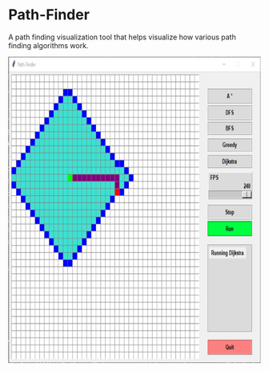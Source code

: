 # Path-Finder
A path finding visualization tool that helps visualize how various path finding algorithms work.

<img src="https://github.com/aryaanb/Path-Finder/blob/master/images/pic1.png" width="800" height="610">
